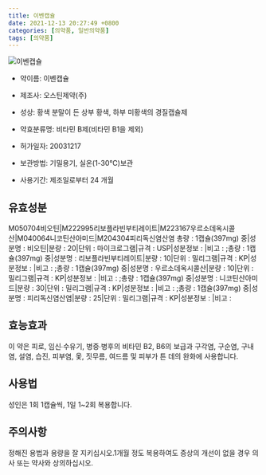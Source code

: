 ```yaml
---
title: 이벤캡슐
date: 2021-12-13 20:27:49 +0800
categories: [의약품, 일반의약품]
tags: [의약품]
---
```

![이벤캡슐](https://nedrug.mfds.go.kr/pbp/cmn/itemImageDownload/147427269602400092)

- 약이름: 이벤캡슐
- 제조사: 오스틴제약(주)
- 성상: 황색 분말이 든 상부 황색, 하부 미황색의 경질캡슐제

- 약효분류명: 비타민 B제(비타민 B1을 제외)
- 허가일자: 20031217
- 보관방법: 기밀용기, 실온(1-30℃)보관
- 사용기간: 제조일로부터 24 개월
## 유효성분
M050704비오틴|M222995리보플라빈부티레이트|M223167우르소데옥시콜산|M040064니코틴산아미드|M204304피리독신염산염
총량 : 1캡슐(397mg) 중|성분명 : 비오틴|분량 : 20|단위 : 마이크로그램|규격 : USP|성분정보 : |비고 : ;총량 : 1캡슐(397mg) 중|성분명 : 리보플라빈부티레이트|분량 : 10|단위 : 밀리그램|규격 : KP|성분정보 : |비고 : ;총량 : 1캡슐(397mg) 중|성분명 : 우르소데옥시콜산|분량 : 10|단위 : 밀리그램|규격 : KP|성분정보 : |비고 : ;총량 : 1캡슐(397mg) 중|성분명 : 니코틴산아미드|분량 : 30|단위 : 밀리그램|규격 : KP|성분정보 : |비고 : ;총량 : 1캡슐(397mg) 중|성분명 : 피리독신염산염|분량 : 25|단위 : 밀리그램|규격 : KP|성분정보 : |비고 :
## 효능효과
이 약은 피로, 임신∙수유기, 병중∙병후의 비타민 B2, B6의 보급과 구각염, 구순염, 구내염, 설염, 습진, 피부염, 옻, 짓무름, 여드름 및 피부가 튼 데의 완화에 사용합니다.
## 사용법
성인은 1회 1캡슐씩, 1일 1~2회 복용합니다.
## 주의사항
정해진 용법과 용량을 잘 지키십시오.1개월 정도 복용하여도 증상의 개선이 없을 경우 의사 또는 약사와 상의하십시오.
